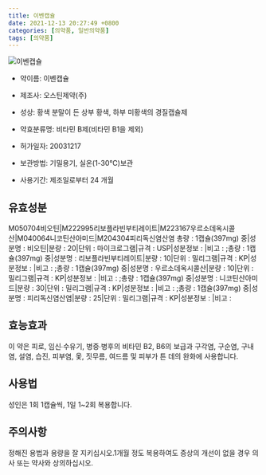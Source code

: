 ```yaml
---
title: 이벤캡슐
date: 2021-12-13 20:27:49 +0800
categories: [의약품, 일반의약품]
tags: [의약품]
---
```

![이벤캡슐](https://nedrug.mfds.go.kr/pbp/cmn/itemImageDownload/147427269602400092)

- 약이름: 이벤캡슐
- 제조사: 오스틴제약(주)
- 성상: 황색 분말이 든 상부 황색, 하부 미황색의 경질캡슐제

- 약효분류명: 비타민 B제(비타민 B1을 제외)
- 허가일자: 20031217
- 보관방법: 기밀용기, 실온(1-30℃)보관
- 사용기간: 제조일로부터 24 개월
## 유효성분
M050704비오틴|M222995리보플라빈부티레이트|M223167우르소데옥시콜산|M040064니코틴산아미드|M204304피리독신염산염
총량 : 1캡슐(397mg) 중|성분명 : 비오틴|분량 : 20|단위 : 마이크로그램|규격 : USP|성분정보 : |비고 : ;총량 : 1캡슐(397mg) 중|성분명 : 리보플라빈부티레이트|분량 : 10|단위 : 밀리그램|규격 : KP|성분정보 : |비고 : ;총량 : 1캡슐(397mg) 중|성분명 : 우르소데옥시콜산|분량 : 10|단위 : 밀리그램|규격 : KP|성분정보 : |비고 : ;총량 : 1캡슐(397mg) 중|성분명 : 니코틴산아미드|분량 : 30|단위 : 밀리그램|규격 : KP|성분정보 : |비고 : ;총량 : 1캡슐(397mg) 중|성분명 : 피리독신염산염|분량 : 25|단위 : 밀리그램|규격 : KP|성분정보 : |비고 :
## 효능효과
이 약은 피로, 임신∙수유기, 병중∙병후의 비타민 B2, B6의 보급과 구각염, 구순염, 구내염, 설염, 습진, 피부염, 옻, 짓무름, 여드름 및 피부가 튼 데의 완화에 사용합니다.
## 사용법
성인은 1회 1캡슐씩, 1일 1~2회 복용합니다.
## 주의사항
정해진 용법과 용량을 잘 지키십시오.1개월 정도 복용하여도 증상의 개선이 없을 경우 의사 또는 약사와 상의하십시오.
